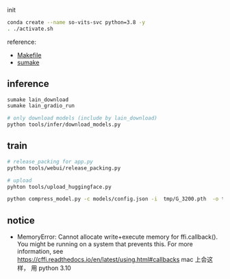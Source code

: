 init
```bash
conda create --name so-vits-svc python=3.8 -y
. ./activate.sh
```


reference:
- [Makefile](Makefile)
- [sumake](https://github.com/SuCicada/sumake)

## inference
```bash
sumake lain_download
sumake lain_gradio_run

# only download models (include by lain_download)
python tools/infer/download_models.py
```

## train
```bash
# release_packing for app.py
python tools/webui/release_packing.py

# upload
pyhton tools/upload_huggingface.py

python compress_model.py -c models/config.json -i  tmp/G_3200.pth  -o tmp/G_3200_compressed.pth
```

## notice
- MemoryError: Cannot allocate write+execute memory for ffi.callback(). You might be running on a system that prevents this. For more information, see https://cffi.readthedocs.io/en/latest/using.html#callbacks
mac 上会这样， 用 python 3.10
